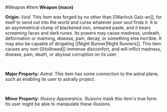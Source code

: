 #Weapon #Item 
**Weapon (mace)**

**Origin:** *Void.* This Item was forged by no other than [[Warlock Gaíz-an]], for itself to send out into the world and curse whatever poor soul finds it. It is an asymmetrical  clump of blackened iron, smeared paste, and it bears screaming faces and dark runes. Its powers may cause madness, undeath, deformation or maiming, disease, pain, decay, or something else horrible. It may also be capable of dirigating [[Night Runner|Night Runners]]. This item causes any non-[[Hollowed]] immense discomfort, and will inflict madness, disease, pain, death, or abyssal corruption on its user.

 

**Major Property:** *Astral.* This item has some connection to the astral plane, such as enabling its user to astrally project.

 

**Minor Property:** *Illusory Appearance.* Illusions mask this item\'s true form. Its user might be able to manipulate these illusions.
